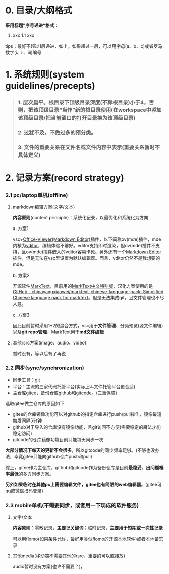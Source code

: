 # 0. 目录/大纲格式

**采用标题”序号递进“格式：**

1. xxx
   1.1 xxx

tips：最好不超过1层递进，如上。如果超过一层，可以用字母(a、b、c)或者罗马数字(i、ii、iii)编号



# 1. 系统规则(system guidelines/precepts)

> ### 1. 层次扁平。根目录下顶级目录深度(不算根目录)小于4，否则，把该顶级目录“当作”新的根目录使用(在workspace中添加该顶级目录/把当前窗口的打开目录换为该顶级目录)
> 
> ### 2. 过犹不及，不做过多的预分类。
> 
> ### 3. 文件的重要关系在文件名或文件内容中表示(重要关系暂时不具体定义)



# 2. 记录方案(record strategy)

### 2.1 pc/laptop单机(offline)

1. markdown编辑方案(文字/文本)
   
   **内容原则**(content principle)：系统化记录，以最优化和系统化为方向
   
   a. 方案1
   
   vsc+[Office-Viewer(Markdown Editor)](https://open-vsx.org/extension/cweijan/vscode-office)插件，以下简称ov(mde)插件，mde内核为[vditor](https://github.com/Vanessa219/vditor)，编辑体验不够好。vditor支持即时渲染，但ov(mde)插件不支持，且ov(mde)插件嵌入的vditor容易卡死。另外还有一个[Markdown Editor](https://open-vsx.org/extension/zaaack/markdown-editor)插件，但是无法在vsc里设置为默认编辑器。而且，vditor仍然不是我想要的mde。
   
   b. 方案2
   
   开源软件[MarkText](https://github.com/marktext/marktext)，目前用的[MarkText中文特别版](https://marktext.weero.net)，汉化方案使用的是[GitHub - chinayangxiaowei/marktext-chinese-language-pack: Simplified Chinese language pack for marktext](https://github.com/chinayangxiaowei/marktext-chinese-language-pack)。但是无法集成git，且文件管理也不尽人意。
   
   c. 方案3
   
   因此目前暂时采用1+2的混合方式，vsc用于**文件管理**、分频预览(源文件编辑)以及**git repo管理**，MarkText用于**md文件编辑**

2. 其他rsrc方案(image、audio、video)
   
   暂时没有，等以后有了再说



### 2.2 同步(sync/synchronization)

- 同步工具：git
- 平台：主流的三家代码托管平台(实际上叫文件托管平台更合适)
- 主仓库[gitee](https://gitee.com/mclxclue/rcs)，备份仓库[github](https://github.com/mclxclue/rcs)和[gitcode](https://gitcode.com/mclxclue/rcs)。(三重保障)

选取gitee做主仓库的原因如下

- gitee的仓库镜像功能可以对github的指定仓库进行push/pull操作，镜像最短触发间隔5分钟
- github对于导入的仓库没有镜像功能，且git访问不方便(需要稳定的魔法才能稳定访问)
- gitcode的仓库镜像功能目前只能每天同步一次

**大部分情况下每天的更新不会很多**，所以gitcode的同步频率足够。(不够也没办法，毕竟gitee只能向github仓库push和pull)

综上，gitee作为主仓库，github和gitcode作为备份仓库是目前**最稳妥、出问题概率最低**的多方同步方案。

**另外如果临时在其他pc上需要编辑文件，gitee也有简陋的web编辑器**。(gitee可qq或微信扫码登录)



### 2.3 mobile单机(不需要同步，或者用一下现成的软件服务)

1. 文字/文本
   
   **内容原则**：零散记录，**主要记关键词**；临时记录，**主要用于短期或一次性记录**
   
   可以用flomo(如果条件允许，最好用类似flomo的开源本地软件)或者本地备忘录
2. 其他media(移动端不需要其他的rsrc，重要的可以直接放)
   
   audio暂时没有方案(也许不需要？)，
